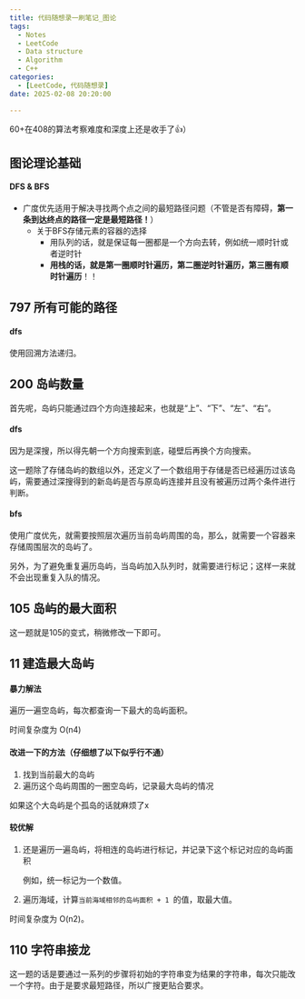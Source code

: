```yaml
---
title: 代码随想录一刷笔记_图论
tags: 
  - Notes
  - LeetCode
  - Data structure
  - Algorithm
  - C++
categories: 
  - [LeetCode, 代码随想录]
date: 2025-02-08 20:20:00

---
```


60+在408的算法考察难度和深度上还是收手了👍）

<!-- more -->

## 图论理论基础

#### DFS & BFS

- 广度优先适用于解决寻找两个点之间的最短路径问题（不管是否有障碍，**第一条到达终点的路径一定是最短路径！**）
  - 关于BFS存储元素的容器的选择
    - 用队列的话，就是保证每一圈都是一个方向去转，例如统一顺时针或者逆时针
    - **用栈的话，就是第一圈顺时针遍历，第二圈逆时针遍历，第三圈有顺时针遍历**！！

## 797 所有可能的路径

#### dfs

使用回溯方法递归。

## 200 岛屿数量

首先呢，岛屿只能通过四个方向连接起来，也就是“上”、“下”、“左”、“右”。

#### dfs

因为是深搜，所以得先朝一个方向搜索到底，碰壁后再换个方向搜索。

这一题除了存储岛屿的数组以外，还定义了一个数组用于存储是否已经遍历过该岛屿，需要通过深搜得到的新岛屿是否与原岛屿连接并且没有被遍历过两个条件进行判断。

#### bfs

使用广度优先，就需要按照层次遍历当前岛屿周围的岛，那么，就需要一个容器来存储周围层次的岛屿了。

另外，为了避免重复遍历岛屿，当岛屿加入队列时，就需要进行标记；这样一来就不会出现重复入队的情况。

## 105 岛屿的最大面积

这一题就是105的变式，稍微修改一下即可。

## 11 建造最大岛屿

#### 暴力解法

遍历一遍空岛屿，每次都查询一下最大的岛屿面积。

时间复杂度为 O(n4)

#### 改进一下的方法（仔细想了以下似乎行不通）

1. 找到当前最大的岛屿
2. 遍历这个岛屿周围的一圈空岛屿，记录最大岛屿的情况

如果这个大岛屿是个孤岛的话就麻烦了x

#### 较优解

1. 还是遍历一遍岛屿，将相连的岛屿进行标记，并记录下这个标记对应的岛屿面积

   例如，统一标记为一个数值。

2. 遍历海域，计算`当前海域相邻的岛屿面积 + 1 `的值，取最大值。

时间复杂度为 O(n2)。

## 110 字符串接龙

这一题的话是要通过一系列的步骤将初始的字符串变为结果的字符串，每次只能改一个字符。由于是要求最短路径，所以广搜更贴合要求。

